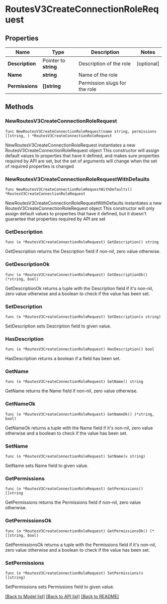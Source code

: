 # RoutesV3CreateConnectionRoleRequest

## Properties

Name | Type | Description | Notes
------------ | ------------- | ------------- | -------------
**Description** | Pointer to **string** | Description of the role | [optional] 
**Name** | **string** | Name of the role | 
**Permissions** | **[]string** | Permission slugs for the role | 

## Methods

### NewRoutesV3CreateConnectionRoleRequest

`func NewRoutesV3CreateConnectionRoleRequest(name string, permissions []string, ) *RoutesV3CreateConnectionRoleRequest`

NewRoutesV3CreateConnectionRoleRequest instantiates a new RoutesV3CreateConnectionRoleRequest object
This constructor will assign default values to properties that have it defined,
and makes sure properties required by API are set, but the set of arguments
will change when the set of required properties is changed

### NewRoutesV3CreateConnectionRoleRequestWithDefaults

`func NewRoutesV3CreateConnectionRoleRequestWithDefaults() *RoutesV3CreateConnectionRoleRequest`

NewRoutesV3CreateConnectionRoleRequestWithDefaults instantiates a new RoutesV3CreateConnectionRoleRequest object
This constructor will only assign default values to properties that have it defined,
but it doesn't guarantee that properties required by API are set

### GetDescription

`func (o *RoutesV3CreateConnectionRoleRequest) GetDescription() string`

GetDescription returns the Description field if non-nil, zero value otherwise.

### GetDescriptionOk

`func (o *RoutesV3CreateConnectionRoleRequest) GetDescriptionOk() (*string, bool)`

GetDescriptionOk returns a tuple with the Description field if it's non-nil, zero value otherwise
and a boolean to check if the value has been set.

### SetDescription

`func (o *RoutesV3CreateConnectionRoleRequest) SetDescription(v string)`

SetDescription sets Description field to given value.

### HasDescription

`func (o *RoutesV3CreateConnectionRoleRequest) HasDescription() bool`

HasDescription returns a boolean if a field has been set.

### GetName

`func (o *RoutesV3CreateConnectionRoleRequest) GetName() string`

GetName returns the Name field if non-nil, zero value otherwise.

### GetNameOk

`func (o *RoutesV3CreateConnectionRoleRequest) GetNameOk() (*string, bool)`

GetNameOk returns a tuple with the Name field if it's non-nil, zero value otherwise
and a boolean to check if the value has been set.

### SetName

`func (o *RoutesV3CreateConnectionRoleRequest) SetName(v string)`

SetName sets Name field to given value.


### GetPermissions

`func (o *RoutesV3CreateConnectionRoleRequest) GetPermissions() []string`

GetPermissions returns the Permissions field if non-nil, zero value otherwise.

### GetPermissionsOk

`func (o *RoutesV3CreateConnectionRoleRequest) GetPermissionsOk() (*[]string, bool)`

GetPermissionsOk returns a tuple with the Permissions field if it's non-nil, zero value otherwise
and a boolean to check if the value has been set.

### SetPermissions

`func (o *RoutesV3CreateConnectionRoleRequest) SetPermissions(v []string)`

SetPermissions sets Permissions field to given value.



[[Back to Model list]](../README.md#documentation-for-models) [[Back to API list]](../README.md#documentation-for-api-endpoints) [[Back to README]](../README.md)


